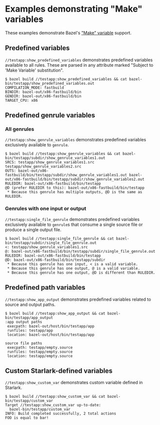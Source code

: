 # Examples demonstrating "Make" variables

These examples demonstrate Bazel's ["Make" variable](https://bazel.build/reference/be/make-variables)
support.

## Predefined variables
`//testapp:show_predefined_variables` demonstrates predefined variables
available to all rules. These are parsed in any attribute marked "Subject to
'Make Variable' substitution".
```
$ bazel build //testapp:show_predefined_variables && cat bazel-bin/testapp/show_predefined_variables.out
COMPILATION_MODE: fastbuild
BINDIR: bazel-out/x86-fastbuild/bin
GENDIR: bazel-out/x86-fastbuild/bin
TARGET_CPU: x86
```

## Predefined genrule variables

### All genrules
`//testapp:show_genrule_variables` demonstrates predefined variables exclusively
available to `genrule`.
```
$ bazel build //testapp:show_genrule_variables && cat bazel-bin/testapp/subdir/show_genrule_variables1.out
SRCS: testapp/show_genrule_variables1.src testapp/show_genrule_variables2.src
OUTS: bazel-out/x86-fastbuild/bin/testapp/subdir/show_genrule_variables1.out bazel-out/x86-fastbuild/bin/testapp/subdir/show_genrule_variables2.out
RULEDIR: bazel-out/x86-fastbuild/bin/testapp
@D (prefer RULEDIR to this): bazel-out/x86-fastbuild/bin/testapp
 * Because this genrule has multiple outputs, @D is the same as RULEDIR.
```

### Genrules with one input or output
`//testapp:single_file_genrule` demonstrates predefined variables exclusively
available to `genrule`s that consume a single source file or produce a single
output file.
```
$ bazel build //testapp:single_file_genrule && cat bazel-bin/testapp/subdir/single_file_genrule.out
<: testapp/show_genrule_variables1.src
@: bazel-out/x86-fastbuild/bin/testapp/subdir/single_file_genrule.out
RULEDIR: bazel-out/x86-fastbuild/bin/testapp
@D: bazel-out/x86-fastbuild/bin/testapp/subdir
 * Because this genrule has one input, < is a valid variable.
 * Because this genrule has one output, @ is a valid variable.
 * Because this genrule has one output, @D is different than RULEDIR.
```

## Predefined path variables
`//testapp:show_app_output` demonstrates predefined variables related to source
and output paths.
```
$ bazel build //testapp:show_app_output && cat bazel-bin/testapp/app_output
:app output paths
 execpath: bazel-out/host/bin/testapp/app
 runfiles: testapp/app
 location: bazel-out/host/bin/testapp/app

source file paths
 execpath: testapp/empty.source
 runfiles: testapp/empty.source
 location: testapp/empty.source
```

## Custom Starlark-defined variables
`//testapp:show_custom_var` demonstrates custom variable defined in Starlark.
```
$ bazel build //testapp:show_custom_var && cat bazel-bin/testapp/custom_var
Target //testapp:show_custom_var up-to-date:
  bazel-bin/testapp/custom_var
INFO: Build completed successfully, 2 total actions
FOO is equal to bar!
```

